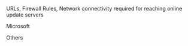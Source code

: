 URLs, Firewall Rules, Network connectivity required for reaching online update servers

Microsoft

Others
